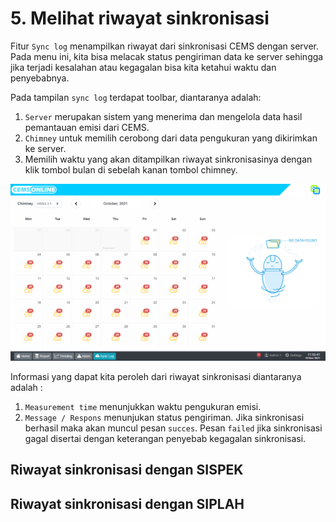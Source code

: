 # 5. Melihat riwayat sinkronisasi

Fitur `Sync log` menampilkan riwayat dari sinkronisasi CEMS dengan server. Pada menu ini, kita bisa melacak status pengiriman data ke server sehingga jika terjadi kesalahan atau kegagalan bisa kita ketahui waktu dan penyebabnya.

Pada tampilan `sync log` terdapat toolbar, diantaranya adalah:
1. `Server` merupakan sistem yang menerima dan mengelola data hasil pemantauan emisi dari CEMS.
2. `Chimney` untuk memilih cerobong dari data pengukuran yang dikirimkan ke server.
3. Memilih waktu yang akan ditampilkan riwayat sinkronisasinya dengan klik tombol bulan di sebelah kanan tombol chimney.

![An image](./images/sync-log.png)

Informasi yang dapat kita peroleh dari riwayat sinkronisasi diantaranya adalah : 
1. `Measurement time` menunjukkan waktu pengukuran emisi.
2. `Message / Respons` menunjukan status pengiriman. Jika sinkronisasi berhasil maka akan muncul pesan `succes`. Pesan `failed` jika sinkronisasi gagal disertai dengan keterangan penyebab kegagalan sinkronisasi.


## Riwayat sinkronisasi dengan SISPEK



## Riwayat sinkronisasi dengan SIPLAH
